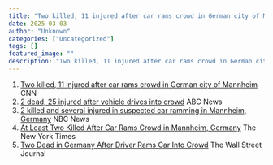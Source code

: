 ```yaml
---
title: "Two killed, 11 injured after car rams crowd in German city of Mannheim - CNN"
date: 2025-03-03
author: "Unknown"
categories: ["Uncategorized"]
tags: []
featured_image: ""
description: "Two killed, 11 injured after car rams crowd in German city of Mannheim&nbsp;&nbsp;CNN2 dead, 25 injured after vehicle drives into crowd&nbsp;&nbsp;ABC News2 kil..."
---
```


  1. [Two killed, 11 injured after car rams crowd in German city of Mannheim](https://news.google.com/rss/articles/CBMiigFBVV95cUxNOERBQ01ra0NjaVU2OVNmSHZPczN6a3lXN1NvbVQ0TFYyZTdYb2MzbjA4N0tkTml5UFllbTFjQWZ6cHBnZTR5RWxCd2MzS19pNWlFamw3TW1TX2dTWUE2dDlub0x4Q2RXTHppUTR5YzVsR3NqY1N5TEhId1ZlMjlpNjhCTnVSTUI2cVHSAYABQVVfeXFMTkppYnNLcjl0cmlaVnhjSWlxRlRJNm9GdjRiVlZObFpJU053VWNmMDh5UUlnSkNEVms1cmN5b2VpRk1FYlhJTXo4TW1nYWExaWVCdTF4clE1azNLN2hkNUdILThITVpTZHhDRERlcDd4RUw5eGlvQWhXN05JMXNTaWY?oc=5)  CNN
  2. [2 dead, 25 injured after vehicle drives into crowd](https://news.google.com/rss/articles/CBMimAFBVV95cUxNV2J3RmU4ZUl4WFpoVElLc2pDMVhJblBLNWg0V08xNC1DNWFQU3A2VVVUazBVYXVGM2tEWmEwbXJZN0dHWWY0VGlwS21EMFRwMW5zb0tMZ3NwS0dOZDhEVHNOX2tweWhBekZNd1ppdmN6bk1McXNuNUExY0lYejNjbmNxOWJoVEU1dWhUR1pKR1VCMW1MUnFid9IBngFBVV95cUxQSVV4ZVFMaEtFUlRSRVF4RTg2bDh3TzlWMGFVMEg0N3RieWp2M3BRb1VXMVVMc3dtMktnOVBoemR0Q0ZnQ081OWgtUTZfRUxIQTB3a0FZeVJFZ3pBUm1BY2p1RmdsX2FpV1A1Z1hpZEdWaDBEWjQ4Tm1sVnM4MHJvQ001NHQ5RmpaLTlQdU52SDRMQjZHODVQU29RZHFKdw?oc=5)  ABC News
  3. [2 killed and several injured in suspected car ramming in Mannheim, Germany](https://news.google.com/rss/articles/CBMijAFBVV95cUxOdHZpWEhFLVFDTlVUOFNvTlFjNVdhaFRSaFJOZ1JtUE5xNE1aMkduNXNjUU9BdXZyMXhTa3ZYcFhYLURPVzE5M2xacG1YQTcxX3ZTaWZsTE5SSk1ucXNUanpMMTlzOTVpWGJMZXdjQmhaYUl3REJjbnJsZmFIS0lhUTk1Zkc5dmRtamdjdtIBVkFVX3lxTE5ZOXp2b1VCSjZiQjFaM2xLM0dBTE15eEpTejgyQ1hhX012ODZGNks4cUd3eDVQVndfRklTNmRiUUJKeDY5TnlqTUhaZUt1MGZ5X2tfSjBB?oc=5)  NBC News
  4. [At Least Two Killed After Car Rams Crowd in Mannheim, Germany](https://news.google.com/rss/articles/CBMiggFBVV95cUxQcW1LMjMyUE9iZ0lJbTd3TmxheVBYMGZ1QmpNTDRTcVd5VWJ1dWluSFJScDgzYzJ5TmxBVDRUVVFjeHRIZll6V05RQ2ZUWHRXVlo1YnU1T3BEV0EzaGw4c0ZGTklFYjJSWXNnVVp6S3dnUmZmcUIwb05aaVV6Y0NqM0NB?oc=5)  The New York Times
  5. [Two Dead in Germany After Driver Rams Car Into Crowd](https://news.google.com/rss/articles/CBMitgFBVV95cUxOMEl5VXBoZEpCbEcwMTRNWFBkdmNaWjg4TXY2Y0tkb1V4M19aY2drWFJEa2dPWmpxY2V4SGM5Ujk4Q25nUVRzNTdYSFkzZ3c4SGZXZkdNTlVmY2Nqb0lheHotRHJmUDl5MFZrb3pyaVNVUFNSbkV6aEE0czNoRTl6bEFVOGlBXzdwZE5zSTNVbGJqUE94cDhmUzhCbGhqd0tidnRqU2dmVzZZbUh1NTRZWUZJSHExQQ?oc=5)  The Wall Street Journal



